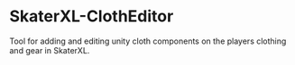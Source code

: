 # SkaterXL-ClothEditor
Tool for adding and editing unity cloth components on the players clothing and gear in SkaterXL.
